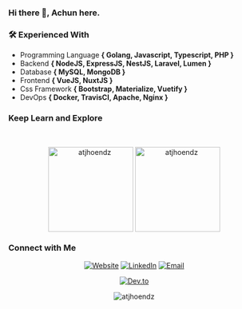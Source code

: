 ### Hi there 👋, Achun here.

### 🛠 Experienced With

- Programming Language <b>{ Golang, Javascript, Typescript, PHP }</b>
- Backend <b>{ NodeJS, ExpressJS, NestJS, Laravel, Lumen }</b>
- Database <b>{ MySQL, MongoDB }</b>
- Frontend <b>{ VueJS, NuxtJS }</b>
- Css Framework <b>{ Bootstrap, Materialize, Vuetify }</b>
- DevOps <b>{ Docker, TravisCI, Apache, Nginx }</b>

### Keep Learn and Explore
<br/>

<p align="center">
  <img height="170" align="center" src="https://github-readme-stats.vercel.app/api/top-langs?username=atjhoendz&show_icons=true&locale=en&layout=compact&theme=react&hide=html,php,tsql,visual_basic&langs_count=8" alt="atjhoendz" /> 
  <img height="170" align="center" src="https://github-readme-stats.vercel.app/api?username=atjhoendz&show_icons=true&locale=en&theme=react&count_private=true" alt="atjhoendz" />
</p>



### Connect with Me

<p align="center">
  <a target="_blank" href="https://atjhoendz.github.io/"><img alt="Website" src="https://img.shields.io/badge/Website-atjhoendz.github.io-blue?style=flat-square&logo=google-chrome"></a>
  <a target="_blank" href="https://www.linkedin.com/in/moh-achun-armando"><img alt="LinkedIn" src="https://img.shields.io/badge/LinkedIn-Moh%20Achun%20A-blue?style=flat-square&logo=linkedin"></a>
  <a target="_blank" href="mailto:achunarmando@gmail.com"><img alt="Email" src="https://img.shields.io/badge/Email-achunarmando@gmail.com-blue?style=flat-square&logo=gmail"></a>
</p>
<p align="center"> 
  <a target="_blank" href="https://dev.to/atjhoendz/"><img alt="Dev.to" src="https://img.shields.io/badge/Dev.to-atjhoendz-blue?style=flat-square&logo=dev.to"></a>
</p>

<p align="center" > <img src="https://komarev.com/ghpvc/?username=atjhoendz&label=Profile%20views&color=blue&style=flat-square" alt="atjhoendz" /> </p>

